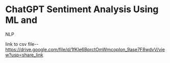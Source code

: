 # ChatGPT Sentiment Analysis Using ML and
NLP

link to csv file--https://drive.google.com/file/d/1fKle6BprctOmWmcopIon_9ase7F8wdvV/view?usp=share_link
